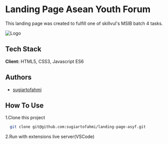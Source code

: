 
# Landing Page Asean Youth Forum

This landing page was created to fulfill one of skillvul's MSIB batch 4 tasks. 


![Logo](https://aseanyouthforum.org/wp-content/uploads/2019/03/cropped-Logo-Asean-Youth-Forum-HR-01.png)


## Tech Stack

**Client:** HTML5, CSS3, Javascript ES6




## Authors

- [sugiartofahmi](https://www.github.com/sugiartofahmi)


## How To Use

1.Clone this project
```bash
  git clone git@github.com:sugiartofahmi/landing-page-asyf.git
```
2.Run with extensions live server(VSCode)
